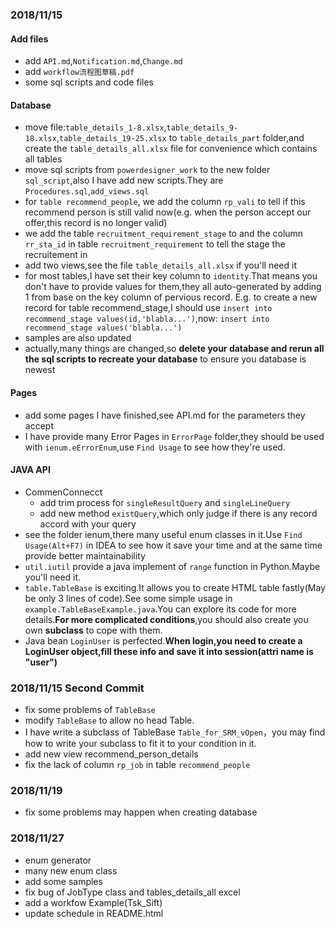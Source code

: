 ### 2018/11/15
#### Add files
- add `API.md`,`Notification.md`,`Change.md`
- add `workflow流程图草稿.pdf`
- some sql scripts and code files

#### Database
- move file:`table_details_1-8.xlsx`,`table_details_9-18.xlsx`,`table_details_19-25.xlsx` to `table_details_part` folder,and create the `table_details_all.xlsx` file for convenience which contains all tables
- move sql scripts from `powerdesigner_work` to the new folder `sql_script`,also I have add new scripts.They are `Procedures.sql`,`add_views.sql`
- for `table recommend_people`, we add the column `rp_vali` to tell if this recommend person is still valid now(e.g. when the person accept our offer,this record is no longer valid)
- we add the table `recruitment_requirement_stage` to and the column `rr_sta_id` in table `recruitment_requirement` to tell the stage the recruitement in
- add two views,see the file `table_details_all.xlsx` if you'll need it
- for most tables,I have set their key column to `identity`.That means you don't have to provide values for them,they all auto-generated by adding 1 from base on the key column of pervious record. E.g. to create a new record for table recommend_stage,I should use `insert into recommend_stage values(id,'blabla...')`,now: `insert into recommend_stage values('blabla...')`
- samples are also updated
- actually,many things are changed,so **delete your database and rerun all the sql scripts to recreate your database** to ensure you database is newest

#### Pages
- add some pages I have finished,see API.md for the parameters they accept
- I have provide many Error Pages in `ErrorPage` folder,they should be used with `ienum.eErrorEnum`,use `Find Usage` to see how they're used.

#### JAVA API
- CommenConnecct
	+ add trim process for `singleResultQuery` and `singleLineQuery`
	+ add new method `existQuery`,which only judge if there is any record accord with your query
- see the folder ienum,there many useful enum classes in it.Use `Find Usage(Alt+F7)` in IDEA to see how it save your time and at the same time provide better maintainability
- `util.iutil` provide a java implement of `range` function in Python.Maybe you'll need it.
- `table.TableBase` is exciting.It allows you to create HTML table fastly(May be only 3 lines of code).See some simple usage in `example.TableBaseExample.java`.You can explore its code for more details.**For more complicated conditions**,you should also create you own **subclass** to cope with them.
- Java bean `LoginUser` is perfected.**When login,you need to create a LoginUser object,fill these info and save it into session(attri name is "user")**

### 2018/11/15 Second Commit
- fix some problems of `TableBase`
- modify `TableBase` to allow no head Table.
- I have write a subclass of TableBase `Table_for_SRM_vOpen`，you may find how to write your subclass to fit it to your condition in it.
- add new view recommend_person_details
- fix the lack of column `rp_job` in table `recommend_people`

### 2018/11/19
- fix some problems may happen when creating database

### 2018/11/27
- enum generator
- many new enum class
- add some samples
- fix bug of JobType class and tables_details_all excel
- add a workfow Example(Tsk_Sift)
- update schedule in README.html
